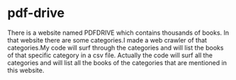 # pdf-drive

There is a website named PDFDRIVE which contains thousands of books. In that website there are some categories.I made a web crawler of that categories.My code will
surf through the categories and will list the books of that specific category in a csv file. Actually the code will surf all the categories and will list all the 
books of the categories that are mentioned in this website.
